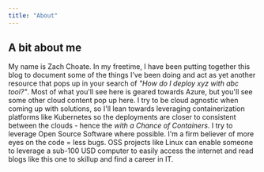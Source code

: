 ```yaml
---
title: "About"
---
```

## A bit about me

My name is Zach Choate. In my freetime, I have been putting together this blog to document some of the things I've been doing and act as yet another resource that pops up in your search of *"How do I deploy xyz with abc tool?"*. Most of what you'll see here is geared towards Azure, but you'll see some other cloud content pop up here. I try to be cloud agnostic when coming up with solutions, so I'll lean towards leveraging containerization platforms like Kubernetes so the deployments are closer to consistent between the clouds - hence the *with a Chance of Containers*. I try to leverage Open Source Software where possible. I'm a firm believer of more eyes on the code = less bugs. OSS projects like Linux can enable someone to leverage a sub-100 USD computer to easily access the internet and read blogs like this one to skillup and find a career in IT.